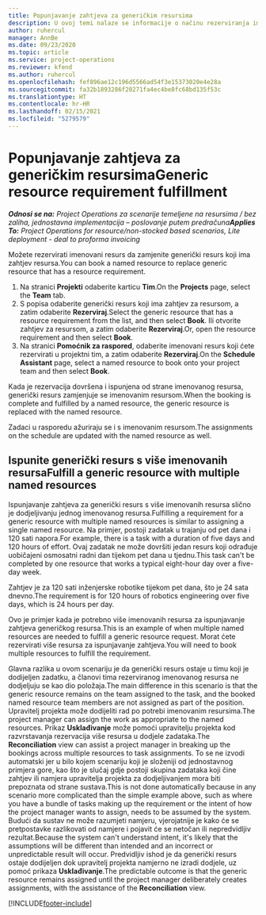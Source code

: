 ```yaml
---
title: Popunjavanje zahtjeva za generičkim resursima
description: U ovoj temi nalaze se informacije o načinu rezerviranja imenovanih resursa za preduvjet generičkog resursa.
author: ruhercul
manager: AnnBe
ms.date: 09/23/2020
ms.topic: article
ms.service: project-operations
ms.reviewer: kfend
ms.author: ruhercul
ms.openlocfilehash: fef896ae12c196d5566ad54f3e15373020e4e28a
ms.sourcegitcommit: fa32b1893286f20271fa4ec4be8fc68bd135f53c
ms.translationtype: HT
ms.contentlocale: hr-HR
ms.lasthandoff: 02/15/2021
ms.locfileid: "5279579"
---
```

# <a name="generic-resource-requirement-fulfillment"></a><span data-ttu-id="8ced3-103">Popunjavanje zahtjeva za generičkim resursima</span><span class="sxs-lookup"><span data-stu-id="8ced3-103">Generic resource requirement fulfillment</span></span>

<span data-ttu-id="8ced3-104">_**Odnosi se na:** Project Operations za scenarije temeljene na resursima / bez zaliha, jednostavna implementacija – poslovanje putem predračuna_</span><span class="sxs-lookup"><span data-stu-id="8ced3-104">_**Applies To:** Project Operations for resource/non-stocked based scenarios, Lite deployment - deal to proforma invoicing_</span></span>

<span data-ttu-id="8ced3-105">Možete rezervirati imenovani resurs da zamjenite generički resurs koji ima zahtjev resursa.</span><span class="sxs-lookup"><span data-stu-id="8ced3-105">You can book a named resource to replace generic resource that has a resource requirement.</span></span>

1. <span data-ttu-id="8ced3-106">Na stranici **Projekti** odaberite karticu **Tim**.</span><span class="sxs-lookup"><span data-stu-id="8ced3-106">On the **Projects** page, select the **Team** tab.</span></span>
2. <span data-ttu-id="8ced3-107">S popisa odaberite generički resurs koji ima zahtjev za resursom, a zatim odaberite **Rezerviraj**.</span><span class="sxs-lookup"><span data-stu-id="8ced3-107">Select the generic resource that has a resource requirement from the list, and then select **Book**.</span></span> <span data-ttu-id="8ced3-108">Ili otvorite zahtjev za resursom, a zatim odaberite **Rezerviraj**.</span><span class="sxs-lookup"><span data-stu-id="8ced3-108">Or, open the resource requirement and then select **Book**.</span></span>
3. <span data-ttu-id="8ced3-109">Na stranici **Pomoćnik za raspored**, odaberite imenovani resurs koji ćete rezervirati u projektni tim, a zatim odaberite **Rezerviraj**.</span><span class="sxs-lookup"><span data-stu-id="8ced3-109">On the **Schedule Assistant** page, select a named resource to book onto your project team and then select **Book**.</span></span>

<span data-ttu-id="8ced3-110">Kada je rezervacija dovršena i ispunjena od strane imenovanog resursa, generički resurs zamjenjuje se imenovanim resursom.</span><span class="sxs-lookup"><span data-stu-id="8ced3-110">When the booking is complete and fulfilled by a named resource, the generic resource is replaced with the named resource.</span></span>

<span data-ttu-id="8ced3-111">Zadaci u rasporedu ažuriraju se i s imenovanim resursom.</span><span class="sxs-lookup"><span data-stu-id="8ced3-111">The assignments on the schedule are updated with the named resource as well.</span></span>

## <a name="fulfill-a-generic-resource-with-multiple-named-resources"></a><span data-ttu-id="8ced3-112">Ispunite generički resurs s više imenovanih resursa</span><span class="sxs-lookup"><span data-stu-id="8ced3-112">Fulfill a generic resource with multiple named resources</span></span>
<span data-ttu-id="8ced3-113">Ispunjavanje zahtjeva za generički resurs s više imenovanih resursa slično je dodjeljivanju jednog imenovanog resursa.</span><span class="sxs-lookup"><span data-stu-id="8ced3-113">Fulfilling a requirement for a generic resource with multiple named resources is similar to assigning a single named resource.</span></span> <span data-ttu-id="8ced3-114">Na primjer, postoji zadatak u trajanju od pet dana i 120 sati napora.</span><span class="sxs-lookup"><span data-stu-id="8ced3-114">For example, there is a task with a duration of five days and 120 hours of effort.</span></span> <span data-ttu-id="8ced3-115">Ovaj zadatak ne može dovršiti jedan resurs koji odrađuje uobičajeni osmosatni radni dan tijekom pet dana u tjednu.</span><span class="sxs-lookup"><span data-stu-id="8ced3-115">This task can't be completed by one resource that works a typical eight-hour day over a five-day week.</span></span> 

<span data-ttu-id="8ced3-116">Zahtjev je za 120 sati inženjerske robotike tijekom pet dana, što je 24 sata dnevno.</span><span class="sxs-lookup"><span data-stu-id="8ced3-116">The requirement is for 120 hours of robotics engineering over five days, which is 24 hours per day.</span></span>

<span data-ttu-id="8ced3-117">Ovo je primjer kada je potrebno više imenovanih resursa za ispunjavanje zahtjeva generičkog resursa.</span><span class="sxs-lookup"><span data-stu-id="8ced3-117">This is an example of when multiple named resources are needed to fulfill a generic resource request.</span></span> <span data-ttu-id="8ced3-118">Morat ćete rezervirati više resursa za ispunjavanje zahtjeva.</span><span class="sxs-lookup"><span data-stu-id="8ced3-118">You will need to book multiple resources to fulfill the requirement.</span></span>

<span data-ttu-id="8ced3-119">Glavna razlika u ovom scenariju je da generički resurs ostaje u timu koji je dodijeljen zadatku, a članovi tima rezerviranog imenovanog resursa ne dodjeljuju se kao dio položaja.</span><span class="sxs-lookup"><span data-stu-id="8ced3-119">The main difference in this scenario is that the generic resource remains on the team assigned to the task, and the booked named resource team members are not assigned as part of the position.</span></span> <span data-ttu-id="8ced3-120">Upravitelj projekta može dodijeliti rad po potrebi imenovanim resursima.</span><span class="sxs-lookup"><span data-stu-id="8ced3-120">The project manager can assign the work as appropriate to the named resources.</span></span> <span data-ttu-id="8ced3-121">Prikaz **Usklađivanje** može pomoći upravitelju projekta kod razvrstavanja rezervacija više resursa u dodjele zadataka.</span><span class="sxs-lookup"><span data-stu-id="8ced3-121">The **Reconciliation** view can assist a project manager in breaking up the bookings across multiple resources to task assignments.</span></span> <span data-ttu-id="8ced3-122">To se ne izvodi automatski jer u bilo kojem scenariju koji je složeniji od jednostavnog primjera gore, kao što je slučaj gdje postoji skupina zadataka koji čine zahtjev ili namjera upravitelja projekta za dodjeljivanjem mora biti prepoznata od strane sustava.</span><span class="sxs-lookup"><span data-stu-id="8ced3-122">This is not done automatically because in any scenario more complicated than the simple example above, such as where you have a bundle of tasks making up the requirement or the intent of how the project manager wants to assign, needs to be assumed by the system.</span></span> <span data-ttu-id="8ced3-123">Budući da sustav ne može razumjeti namjeru, vjerojatnije je kako će se pretpostavke razlikovati od namjere i pojavit će se netočan ili nepredvidljiv rezultat.</span><span class="sxs-lookup"><span data-stu-id="8ced3-123">Because the system can't understand intent, it's likely that the assumptions will be different than intended and an incorrect or unpredictable result will occur.</span></span> <span data-ttu-id="8ced3-124">Predvidljiv ishod je da generički resurs ostaje dodijeljen dok upravitelj projekta namjerno ne izradi dodjele, uz pomoć prikaza **Usklađivanje**.</span><span class="sxs-lookup"><span data-stu-id="8ced3-124">The predictable outcome is that the generic resource remains assigned until the project manager deliberately creates assignments, with the assistance of the **Reconciliation** view.</span></span>




[!INCLUDE[footer-include](../includes/footer-banner.md)]